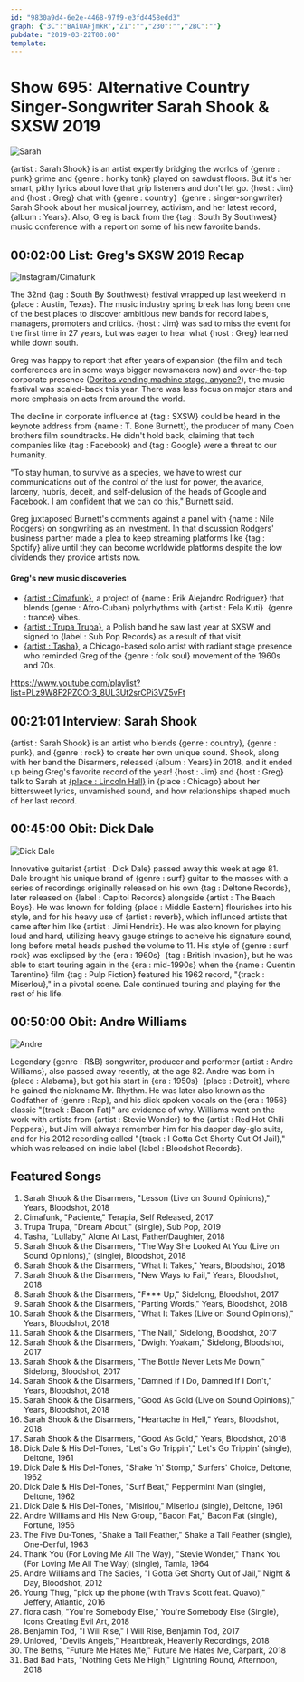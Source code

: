 ```yaml
---
id: "9830a9d4-6e2e-4468-97f9-e3fd4458edd3"
graph: {"3C":"BAiUAFjmkR","Z1":"","230":"","2BC":""}
pubdate: "2019-03-22T00:00"
template: 
---
```






# Show 695: Alternative Country Singer-Songwriter Sarah Shook & SXSW 2019

![Sarah](https://static.soundopinions.org/images/2019/Sarah_shook.jpg)

{artist : Sarah Shook} is an artist expertly bridging the worlds of {genre : punk} grime and {genre : honky tonk} played on sawdust floors. But it's her smart, pithy lyrics about love that grip listeners and don't let go. {host : Jim} and {host : Greg} chat with {genre : country}  {genre : singer-songwriter} Sarah Shook about her musical journey, activism, and her latest record, {album : Years}. Also, Greg is back from the {tag : South By Southwest} music conference with a report on some of his new favorite bands.



## 00:02:00 List: Greg's SXSW 2019 Recap

![Instagram/Cimafunk](https://static.soundopinions.org/assets/695/3C0.jpg)

The 32nd {tag : South By Southwest} festival wrapped up last weekend in {place : Austin, Texas}. The music industry spring break has long been one of the best places to discover ambitious new bands for record labels, managers, promoters and critics. {host : Jim} was sad to miss the event for the first time in 27 years, but was eager to hear what {host : Greg} learned while down south.

Greg was happy to report that after years of expansion (the film and tech conferences are in some ways bigger newsmakers now) and over-the-top corporate presence ([Doritos vending machine stage, anyone?](https://www.fastcompany.com/3027313/doritos-has-a-bold-mission-and-lady-gaga-for-sxsw-attendees)), the music festival was scaled-back this year. There was less focus on major stars and more emphasis on acts from around the world.

The decline in corporate influence at {tag : SXSW} could be heard in the keynote address from {name : T. Bone Burnett}, the producer of many Coen brothers film soundtracks. He didn't hold back, claiming that tech companies like {tag : Facebook} and {tag : Google} were a threat to our humanity.

"To stay human, to survive as a species, we have to wrest our communications out of the control of the lust for power, the avarice, larceny, hubris, deceit, and self-delusion of the heads of Google and Facebook. I am confident that we can do this," Burnett said.

Greg juxtaposed Burnett's comments against a panel with {name : Nile Rodgers} on songwriting as an investment. In that discussion Rodgers' business partner made a plea to keep streaming platforms like {tag : Spotify} alive until they can become worldwide platforms despite the low dividends they provide artists now.

#### Greg's new music discoveries

- [{artist : Cimafunk}](https://cimafunk.com/), a project of {name : Erik Alejandro Rodriguez} that blends {genre : Afro-Cuban} polyrhythms with {artist : Fela Kuti}  {genre : trance} vibes.
- [{artist : Trupa Trupa}](https://trupatrupa.bandcamp.com/), a Polish band he saw last year at SXSW and signed to {label : Sub Pop Records} as a result of that visit.
- [{artist : Tasha}](https://www.wowtashawow.com/), a Chicago-based solo artist with radiant stage presence who reminded Greg of the {genre : folk soul} movement of the 1960s and 70s.

https://www.youtube.com/playlist?list=PLz9W8F2PZCOr3_8UL3Ut2srCPi3VZ5vFt



## 00:21:01 Interview: Sarah Shook

{artist : Sarah Shook} is an artist who blends {genre : country}, {genre : punk}, and {genre : rock} to create her own unique sound. Shook, along with her band the Disarmers, released {album : Years} in 2018, and it ended up being Greg's favorite record of the year! {host : Jim} and {host : Greg} talk to Sarah at [{place : Lincoln Hall}](http://www.lh-st.com/) in {place : Chicago} about her bittersweet lyrics, unvarnished sound, and how relationships shaped much of her last record.



## 00:45:00 Obit: Dick Dale

![Dick Dale](https://static.soundopinions.org/assets/695/2300.jpg)

Innovative guitarist {artist : Dick Dale} passed away this week at age 81. Dale brought his unique brand of {genre : surf} guitar to the masses with a series of recordings originally released on his own {tag : Deltone Records}, later released on {label : Capitol Records} alongside {artist : The Beach Boys}. He was known for folding {place : Middle Eastern} flourishes into his style, and for his heavy use of {artist : reverb}, which influnced artists that came after him like {artist : Jimi Hendrix}. He was also known for playing loud and hard, utilizing heavy gauge strings to acheive his signature sound, long before metal heads pushed the volume to 11.  His style of {genre : surf rock} was exclipsed by the {era : 1960s}  {tag : British Invasion}, but he was able to start touring again in the {era : mid-1990s} when the {name : Quentin Tarentino} film {tag : Pulp Fiction} featured his 1962 record, "{track : Miserlou}," in a pivotal scene. Dale continued touring and playing for the rest of his life.



## 00:50:00 Obit: Andre Williams

![Andre](https://static.soundopinions.org/assets/695/2BC0.jpg)

Legendary {genre : R&B} songwriter, producer and performer {artist : Andre Williams}, also passed away recently, at the age 82. Andre was born in {place : Alabama}, but got his start in {era : 1950s}  {place : Detroit}, where he gained the nickname Mr. Rhythm. He was later also known as the Godfather of {genre : Rap}, and his slick spoken vocals on the {era : 1956} classic "{track : Bacon Fat}" are evidence of why. Williams went on the work with artists from {artist : Stevie Wonder} to the {artist : Red Hot Chili Peppers}, but Jim will always remember him for his dapper day-glo suits, and for his 2012 recording called "{track : I Gotta Get Shorty Out Of Jail}," which was released on indie label {label : Bloodshot Records}.



## Featured Songs

1. Sarah Shook & the Disarmers, "Lesson (Live on Sound Opinions)," Years, Bloodshot, 2018
2. Cimafunk, "Paciente," Terapia, Self Released, 2017
3. Trupa Trupa, "Dream About," (single), Sub Pop, 2019
4. Tasha, "Lullaby," Alone At Last, Father/Daughter, 2018
5. Sarah Shook & the Disarmers, "The Way She Looked At You (Live on Sound Opinions)," (single), Bloodshot, 2018
6. Sarah Shook & the Disarmers, "What It Takes," Years, Bloodshot, 2018
7. Sarah Shook & the Disarmers, "New Ways to Fail," Years, Bloodshot, 2018
8. Sarah Shook & the Disarmers, "F*** Up," Sidelong, Bloodshot, 2017
9. Sarah Shook & the Disarmers, "Parting Words," Years, Bloodshot, 2018
10. Sarah Shook & the Disarmers, "What It Takes (Live on Sound Opinions)," Years, Bloodshot, 2018
11. Sarah Shook & the Disarmers, "The Nail," Sidelong, Bloodshot, 2017
12. Sarah Shook & the Disarmers, "Dwight Yoakam," Sidelong, Bloodshot, 2017
13. Sarah Shook & the Disarmers, "The Bottle Never Lets Me Down," Sidelong, Bloodshot, 2017
14. Sarah Shook & the Disarmers, "Damned If I Do, Damned If I Don't," Years, Bloodshot, 2018
15. Sarah Shook & the Disarmers, "Good As Gold (Live on Sound Opinions)," Years, Bloodshot, 2018
16. Sarah Shook & the Disarmers, "Heartache in Hell," Years, Bloodshot, 2018
17. Sarah Shook & the Disarmers, "Good As Gold," Years, Bloodshot, 2018
18. Dick Dale & His Del-Tones, "Let's Go Trippin'," Let's Go Trippin' (single), Deltone, 1961
19. Dick Dale & His Del-Tones, "Shake 'n' Stomp," Surfers' Choice, Deltone, 1962
20. Dick Dale & His Del-Tones, "Surf Beat," Peppermint Man (single), Deltone, 1962
21. Dick Dale & His Del-Tones, "Misirlou," Miserlou (single), Deltone, 1961
22. Andre Williams and His New Group, "Bacon Fat," Bacon Fat (single), Fortune, 1956
23. The Five Du-Tones, "Shake a Tail Feather," Shake a Tail Feather (single), One-Derful, 1963
24. Thank You (For Loving Me All The Way), "Stevie Wonder," Thank You (For Loving Me All The Way) (single), Tamla, 1964
25. Andre Williams and The Sadies, "I Gotta Get Shorty Out of Jail," Night & Day, Bloodshot, 2012
26. Young Thug, "pick up the phone (with Travis Scott feat. Quavo)," Jeffery, Atlantic, 2016
27. flora cash, "You're Somebody Else," You're Somebody Else (Single), Icons Creating Evil Art, 2018
28. Benjamin Tod, "I Will Rise," I Will Rise, Benjamin Tod, 2017
29. Unloved, "Devils Angels," Heartbreak, Heavenly Recordings, 2018
30. The Beths, "Future Me Hates Me," Future Me Hates Me, Carpark, 2018
31. Bad Bad Hats, "Nothing Gets Me High," Lightning Round, Afternoon, 2018